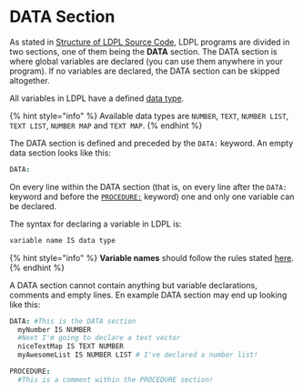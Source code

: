 # DATA Section

As stated in [Structure of LDPL Source Code](../), LDPL programs are divided in two sections, one of them being the **DATA** section. The DATA section is where global variables are declared (you can use them anywhere in your program). If no variables are declared, the DATA section can be skipped altogether.

All variables in LDPL have a defined [data type](data-types.md).

{% hint style="info" %}
 Available data types are `NUMBER`, `TEXT`, `NUMBER LIST`, `TEXT LIST`, `NUMBER MAP` and `TEXT MAP`.
{% endhint %}

The DATA section is defined and preceded by the `DATA:` keyword. An empty data section looks like this:

```coffeescript
DATA:

```

On every line within the DATA section \(that is, on every line after the `DATA:` keyword and before the [`PROCEDURE:`](../procedure-section.md) keyword\) one and only one variable can be declared.

The syntax for declaring a variable in LDPL is:

```coffeescript
variable name IS data type
```

{% hint style="info" %}
**Variable names** should follow the rules stated [here](../../naming-rules.md).
{% endhint %}

A DATA section cannot contain anything but variable declarations, comments and empty lines. En example DATA section may end up looking like this:

```coffeescript
DATA: #This is the DATA section
  myNumber IS NUMBER
  #Next I'm going to declare a text vector
  niceTextMap IS TEXT NUMBER
  myAwesomeList IS NUMBER LIST # I've declared a number list!

PROCEDURE:
  #This is a comment within the PROCEDURE section!
```
